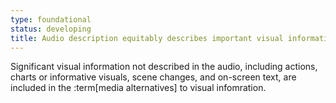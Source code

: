```yaml
---
type: foundational
status: developing
title: Audio description equitably describes important visual information
---
```


Significant visual information not described in the audio, including actions, charts or informative visuals, scene changes, and on-screen text, are included in the :term[media alternatives] to visual infomration.

